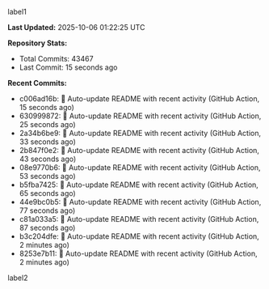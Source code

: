 
label1 
<!-- ACTIVITY_START -->
**Last Updated:** 2025-10-06 01:22:25 UTC

**Repository Stats:**
- Total Commits: 43467
- Last Commit: 15 seconds ago

**Recent Commits:**
- c006ad16b: 🤖 Auto-update README with recent activity (GitHub Action, 15 seconds ago)
- 630999872: 🤖 Auto-update README with recent activity (GitHub Action, 25 seconds ago)
- 2a34b6be9: 🤖 Auto-update README with recent activity (GitHub Action, 33 seconds ago)
- 2b847f0e2: 🤖 Auto-update README with recent activity (GitHub Action, 43 seconds ago)
- 08e9770b6: 🤖 Auto-update README with recent activity (GitHub Action, 53 seconds ago)
- b5fba7425: 🤖 Auto-update README with recent activity (GitHub Action, 65 seconds ago)
- 44e9bc0b5: 🤖 Auto-update README with recent activity (GitHub Action, 77 seconds ago)
- c81a033a5: 🤖 Auto-update README with recent activity (GitHub Action, 87 seconds ago)
- b3c204dfe: 🤖 Auto-update README with recent activity (GitHub Action, 2 minutes ago)
- 8253e7b11: 🤖 Auto-update README with recent activity (GitHub Action, 2 minutes ago)
<!-- ACTIVITY_END -->

label2

